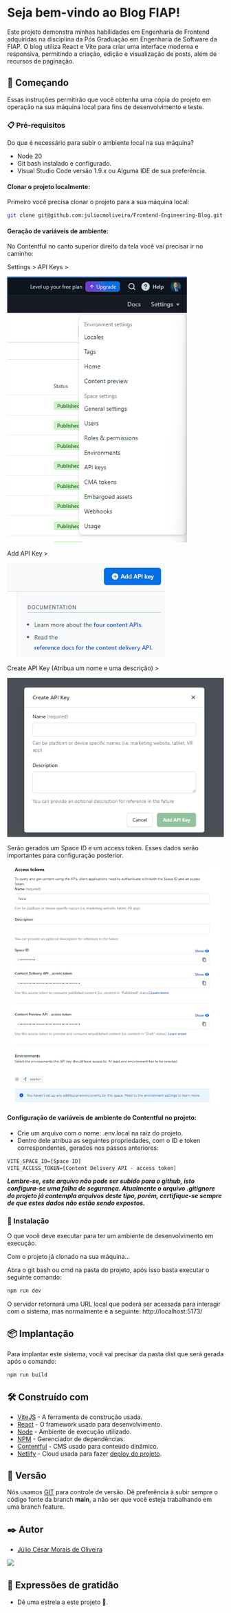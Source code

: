 # Seja bem-vindo ao Blog FIAP!

Este projeto demonstra minhas habilidades em Engenharia de Frontend adquiridas na disciplina da Pós Graduação em Engenharia de Software da FIAP. O blog utiliza React e Vite para criar uma interface moderna e responsiva, permitindo a criação, edição e visualização de posts, além de recursos de paginação.

## 🚀 Começando

Essas instruções permitirão que você obtenha uma cópia do projeto em operação na sua máquina local para fins de desenvolvimento e teste.

### 📋 Pré-requisitos

Do que é necessário para subir o ambiente local na sua máquina?

* Node 20
* Git bash instalado e configurado.
* Visual Studio Code versão 1.9.x ou Alguma IDE de sua preferência.

#### Clonar o projeto localmente:

Primeiro você precisa clonar o projeto para a sua máquina local:

```bash
git clone git@github.com:juliocmoliveira/Frontend-Engineering-Blog.git
```

#### Geração de variáveis de ambiente:

No Contentful no canto superior direito da tela você vai precisar ir no caminho: 

Settings > API Keys >

![alt text](images/image.png) 

Add API Key >

![alt text](images/image-1.png)

Create API Key (Atribua um nome e uma descrição) >

![alt text](images/image-2.png)

Serão gerados um Space ID e um access token. Esses dados serão importantes para configuração posterior.

![alt text](images/image-4.png)

#### Configuração de variáveis de ambiente do Contentful no projeto:

* Crie um arquivo com o nome: .env.local na raiz do projeto.
* Dentro dele atribua as seguintes propriedades, com o ID e token correspondentes, gerados nos passos anteriores:
```
VITE_SPACE_ID=[Space ID]
VITE_ACCESS_TOKEN=[Content Delivery API - access token]
```

***Lembre-se, este arquivo não pode ser subido para o github, isto configura-se uma falha de segurança. Atualmente o arquivo .gitignore do projeto já contempla arquivos deste tipo, porém, certifique-se sempre de que estes dados não estão sendo expostos.***

### 🔧 Instalação

O que você deve executar para ter um ambiente de desenvolvimento em execução.

Com o projeto já clonado na sua máquina...

Abra o git bash ou cmd na pasta do projeto, após isso basta executar o seguinte comando:

```bash
npm run dev
```

O servidor retornará uma URL local que poderá ser acessada para interagir com o sistema, mas normalmente é a seguinte: http://localhost:5173/

## 📦 Implantação

Para implantar este sistema, você vai precisar da pasta dist que será gerada após o comando:

```bash
npm run build
```

## 🛠️ Construído com

* [ViteJS](https://vitejs.dev/) - A ferramenta de construção usada.
* [React](https://react.dev/) - O framework usado para desenvolvimento.
* [Node](https://nodejs.org/en) - Ambiente de execução utilizado.
* [NPM](https://www.npmjs.com/) - Gerenciador de dependências.
* [Contentful](https://www.contentful.com/) - CMS usado para conteúdo dinâmico.
* [Netlify](https://www.netlify.com/) - Cloud usada para fazer [deploy do projeto](https://glistening-trifle-7ffbe3.netlify.app/).


## 📌 Versão

Nós usamos [GIT](https://www.git-scm.com/) para controle de versão. Dê preferência à subir sempre o código fonte da branch **main**, a não ser que você esteja trabalhando em uma branch feature.

## ✒️ Autor

* [Júlio César Morais de Oliveira](https://github.com/juliocmoliveira)

<img src="https://avatars.githubusercontent.com/u/77791290?v=4" width="250">


## 🎁 Expressões de gratidão

* Dê uma estrela a este projeto 🌟.